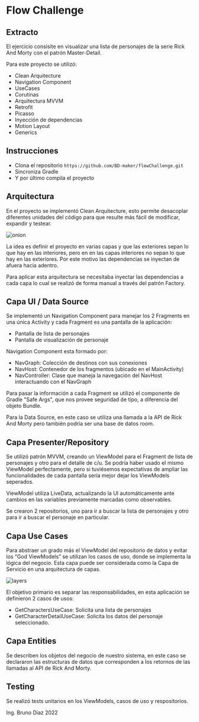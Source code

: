 # Flow Challenge

## Extracto
El ejercicio consisite en visualizar una lista de personajes de la serie Rick And Morty con el patrón Master-Detail.

Para este proyecto se utilizó:
- Clean Arquitecture
- Navigation Component
- UseCases
- Corutinas
- Arquitectura MVVM
- Retrofit
- Picasso
- Inyección de dependencias
- Motion Layout
- Generics

## Instrucciones

- Clona el repositorio `https://github.com/BD-maker/flowChallenge.git`
- Sincroniza Gradle
- Y por último compila el proyecto


##  Arquitectura

En el proyecto se implementó Clean Arquitecture, esto permite desacoplar diferentes unidades del código para que resulte más fácil de modificar, expandir y testear.

![onion](https://miro.medium.com/max/1400/1*jH0iI7-MSQYgLUrqTUm6mg.png)

La idea es definir el proyecto en varias capas y que las exteriores sepan lo que hay en las interiores, pero en en las capas interiores no sepan lo que hay en las exteriores. Por este motivo las dependencias se inyectan de afuera hacia adentro.

Para aplicar esta arquitectura se necesitaba inyectar las dependencias a cada capa lo cual se realizó de forma manual a través del patrón Factory.


## Capa UI / Data Source

Se implementó un Navigation Component para manejar los 2 Fragments en una única Activity y cada Fragment es una pantalla de la aplicación: 

- Pantalla de lista de personajes
- Pantalla de visualización de personaje

Navigation Component esta formado por:

- NavGraph: Colección de destinos con sus conexiones
- NavHost: Contenedor de los fragmentos (ubicado en el MainActivity)
- NavController: Clase que maneja la navegación del NavHost interactuando con el NavGraph

Para pasar la información a cada Fragment se utilizó el componente de Gradle "Safe Args", que nos provee seguridad de tipo, a diferencia del objeto Bundle.

Para la Data Source, en este caso se utiliza una llamada a la API de Rick And Morty pero también podría ser una base de datos room.


## Capa Presenter/Repository

Se utilizó patrón MVVM, creando un ViewModel para el Fragment de lista de personajes y otro para el detalle de c/u. Se podría haber usado el mismo ViewModel perfectamente, pero si tuviésemos expectativas de ampliar las funcionalidades de cada pantalla sería mejor dejar los ViewModels seperados.

ViewModel utiliza LiveData, actualizando la UI automáticamente ante cambios en las variables previamente marcadas como observables.

Se crearon 2 repositorios, uno para ir a buscar la lista de personajes y otro para ir a buscar el personaje en particular.


## Capa Use Cases

Para abstraer un grado más el ViewModel del repositorio de datos y evitar los “God ViewModels” se utilizan los casos de uso, donde se implementa la lógica del negocio. Esta capa puede ser considerada como la Capa de Servicio en una arquitectura de capas.

![layers](https://miro.medium.com/max/1064/1*CAdK7Eqcbaof4p-N_HHv8Q.png)

 El objetivo primario es separar las responsabilidades, en esta aplicación se definieron 2 casos de usos:
 
-	GetCharactersUseCase: Solicita una lista de personajes
-	GetCharacterDetailUseCase: Solicita los datos del personaje seleccionado.


## Capa Entities

Se describen los objetos del negocio de nuestro sistema, en este caso se declararon las estructuras de datos que corresponden a los retornos de las llamadas al API de Rick And Morty.


## Testing

Se realizó tests unitarios en los ViewModels, casos de uso y respositorios.


Ing. Bruno Diaz
2022

